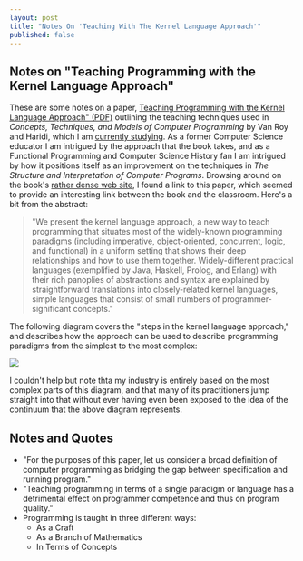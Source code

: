 ```yaml
---
layout: post
title: "Notes On 'Teaching With The Kernel Language Approach'"
published: false
---
```

## Notes on "Teaching Programming with the Kernel Language Approach"

These are some notes on a paper, <a href="http://www.info.ucl.ac.be/people/PVR/fdpefinalweb.pdf">Teaching Programming with the Kernel Language Approach" (PDF)</a> outlining the teaching techniques used in _Concepts, Techniques, and Models of Computer Programming_ by Van Roy and Haridi, which I am <a href="http://michaelrbernste.in/2013/02/19/CTM-chapter-01.html">currently studying</a>. As a former Computer Science educator I am intrigued by the approach that the book takes, and as a Functional Programming and Computer Science History fan I am intrigued by how it positions itself as an improvement on the techniques in _The Structure and Interpretation of Computer Programs_. Browsing around on the book's <a href="http://www.info.ucl.ac.be/~pvr/book.html">rather dense web site</a>, I found a link to this paper, which seemed to provide an interesting link between the book and the classroom. Here's a bit from the abstract:

>"We present the kernel language approach, a new way to teach programming that situates most of the widely-known programming paradigms (including imperative, object-oriented, concurrent, logic, and functional) in a uniform setting that shows their deep relationships and how to use them together. Widely-different practical languages (exemplified by Java, Haskell, Prolog, and Erlang) with their rich panoplies of abstractions and syntax are explained by straightforward translations into closely-related kernel languages, simple languages that consist of small numbers of programmer-significant concepts."

The following diagram covers the "steps in the kernel language approach," and describes how the approach can be used to describe programming paradigms from the simplest to the most complex:

<img src="http://michaelrbernste.in/images/kernel_teaching_diagram.png">

I couldn't help but note thta my industry is entirely based on the most complex parts of this diagram, and that many of its practitioners jump straight into that without ever having even been exposed to the idea of the continuum that the above diagram represents.

## Notes and Quotes

* "For the purposes of this paper, let us consider a broad definition of computer programming as bridging the gap between specification and running program."
* "Teaching programming in terms of a single paradigm or language has a detrimental effect on programmer competence and thus on program quality."
* Programming is taught in three different ways:
  * As a Craft
  * As a Branch of Mathematics
  * In Terms of Concepts

